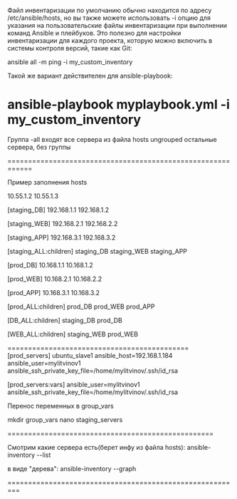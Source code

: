 Файл инвентаризации по умолчанию обычно находится по адресу /etc/ansible/hosts, но вы также можете использовать -i опцию для указания на пользовательские файлы инвентаризации при выполнении команд Ansible и плейбуков. Это полезно для настройки инвентаризации для каждого проекта, которую можно включить в системы контроля версий, такие как Git:

ansible all -m ping -i my_custom_inventory
 
Такой же вариант действителен для ansible-playbook:

ansible-playbook myplaybook.yml -i my_custom_inventory
==================================================================

Группа -all входят все сервера из файла hosts
ungrouped остальные сервера, без группы

============================================================

Пример заполнения hosts

10.55.1.2
10.55.1.3

[staging_DB]
192.168.1.1
192.168.1.2

[staging_WEB]
192.168.2.1
192.168.2.2

[staging_APP]
192.168.3.1
192.168.3.2

[staging_ALL:children]
staging_DB
staging_WEB
staging_APP


[prod_DB]
10.168.1.1
10.168.1.2

[prod_WEB]
10.168.2.1
10.168.2.2

[prod_APP]
10.168.3.1
10.168.3.2

[prod_ALL:children]
prod_DB
prod_WEB
prod_APP

[DB_ALL:children]
staging_DB
prod_DB

[WEB_ALL:children]
staging_WEB
prod_WEB

============================================
[prod_servers]
ubuntu_slave1 ansible_host=192.168.1.184 ansible_user=mylitvinov1 ansible_ssh_private_key_file=/home/mylitvinov/.ssh/id_rsa


[prod_servers:vars]
ansible_user=mylitvinov1 
ansible_ssh_private_key_file=/home/mylitvinov/.ssh/id_rsa

Перенос переменных в group_vars

mkdir group_vars
nano staging_servers

==================================================

Смотрим какие сервера есть(берет инфу из файла hosts):
ansible-inventory --list

в виде "дерева":
ansible-inventory --graph 

=========================================================

